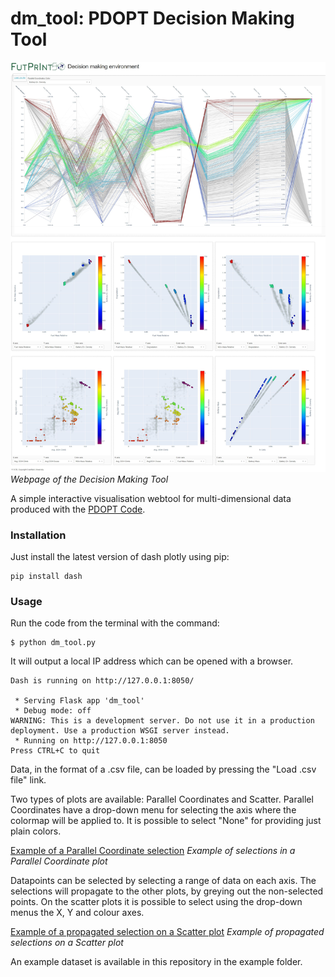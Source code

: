 # dm_tool: PDOPT Decision Making Tool

![dm_tool Webpage](https://github.com/spinjet/dm_tool/blob/main/assets/full_framework_viz.jpeg?raw=true)
*Webpage of the Decision Making Tool*

A simple interactive visualisation webtool for multi-dimensional data produced with the [PDOPT Code](https://github.com/spinjet/pdopt-code).

### Installation

Just install the latest version of dash plotly using pip:

```
pip install dash
```

### Usage

Run the code from the terminal with the command:

```
$ python dm_tool.py
```

It will output a local IP address which can be opened with a browser. 

```
Dash is running on http://127.0.0.1:8050/

 * Serving Flask app 'dm_tool'
 * Debug mode: off
WARNING: This is a development server. Do not use it in a production deployment. Use a production WSGI server instead.
 * Running on http://127.0.0.1:8050
Press CTRL+C to quit
```

Data, in the format of a .csv file, can be loaded by pressing the "Load .csv file" link.

Two types of plots are available: Parallel Coordinates and Scatter.
Parallel Coordinates have a drop-down menu for selecting the axis where the colormap will be applied to.
It is possible to select "None" for providing just plain colors. 

[Example of a Parallel Coordinate selection](https://github.com/spinjet/dm_tool/blob/main/assets/selection_example.png?raw=true)
*Example of selections in a Parallel Coordinate plot*

Datapoints can be selected by selecting a range of data on each axis. The selections will propagate to the other plots, by greying out the non-selected points.
On the scatter plots it is possible to select using the drop-down menus the X, Y and colour axes.

[Example of a propagated selection on a Scatter plot](https://raw.githubusercontent.com/spinjet/dm_tool/main/assets/propagated_selection_example.png)
*Example of propagated selections on a Scatter plot*


An example dataset is available in this repository in the example folder.
